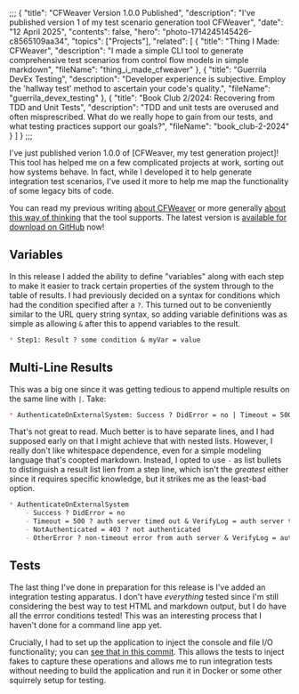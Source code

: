 ;;;
{
	"title": "CFWeaver Version 1.0.0 Published",
	"description": "I've published version 1 of my test scenario generation tool CFWeaver",
	"date": "12 April 2025",
	"contents": false,
	"hero": "photo-1714245145426-c8565109aa34",
    "topics": ["Projects"],
    "related": [
		{ "title": "Thing I Made: CFWeaver", "description": "I made a simple CLI tool to generate comprehensive test scenarios from control flow models in simple markdown", "fileName": "thing_i_made_cfweaver" },
		{ "title": "Guerrila DevEx Testing", "description": "Developer experience is subjective. Employ the 'hallway test' method to ascertain your code's quality.", "fileName": "guerrila_devex_testing" },
		{ "title": "Book Club 2/2024: Recovering from TDD and Unit Tests", "description": "TDD and unit tests are overused and often misprescribed. What do we really hope to gain from our tests, and what testing practices support our goals?", "fileName": "book_club-2-2024" }
    ]
}
;;;

I've just published verion 1.0.0 of [CFWeaver, my test generation project]! This tool has helped me on a few complicated projects at work, sorting out how systems behave. In fact, while I developed it to help generate integration test scenarios, I've used it more to help me map the functionality of some legacy bits of code.

You can read my previous writing [about CFWeaver](https://ian.wold.guru/Posts/thing_i_made_cfweaver.html) or more generally [about this way of thinking](https://ian.wold.guru/Posts/book_club_1-2025.html) that the tool supports. The latest version is [available for download on GitHub](https://github.com/IanWold/CFWeaver/releases/tag/v1.0.0) now!

## Variables

In this release I added the ability to define "variables" along with each step to make it easier to track certain properties of the system through to the table of results. I had previously decided on a syntax for conditions which had the condition specified after a `?`. This turned out to be conveniently similar to the URL query string syntax, so adding variable definitions was as simple as allowing `&` after this to append variables to the result.

```markdown
* Step1: Result ? some condition & myVar = value
```

## Multi-Line Results

This was a big one since it was getting tedious to append multiple results on the same line with `|`. Take:

```markdown
* AuthenticateOnExternalSystem: Success ? DidError = no | Timeout = 500 ? auth server timed out & VerifyLog = auth server timeout & DidError = yes | NotAuthenticated = 403 ? not authenticated | OtherError ? non-timeout error from auth server & VerifyLog = auth server unknown error & DidError = yes
```

That's not great to read. Much better is to have separate lines, and I had supposed early on that I might achieve that with nested lists. However, I really don't like whitespace dependence, even for a simple modeling language that's coopted markdown. Instead, I opted to use `-` as list bullets to distinguish a result list lien from a step line, which isn't the _greatest_ either since it requires specific knowledge, but it strikes me as the least-bad option.

```markdown
* AuthenticateOnExternalSystem
    - Success ? DidError = no
    - Timeout = 500 ? auth server timed out & VerifyLog = auth server timeout & DidError = yes
    - NotAuthenticated = 403 ? not authenticated
    - OtherError ? non-timeout error from auth server & VerifyLog = auth server unknown error & DidError = yes
```

## Tests

The last thing I've done in preparation for this release is I've added an integration testing apparatus. I don't have _everything_ tested since I'm still considering the best way to test HTML and markdown output, but I do have all the errror conditions tested! This was an interesting process that I haven't done for a command line app yet.

Crucially, I had to set up the application to inject the console and file I/O functionality; you can [see that in this commit](https://github.com/IanWold/CFWeaver/commit/80addb8ffb3822d804e14de5e2e7afd031154700). This allows the tests to inject fakes to capture these operations and allows me to run integration tests without needing to build the application and run it in Docker or some other squirrely setup for testing.
